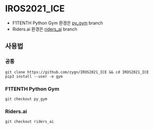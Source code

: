 # IROS2021_ICE

- F1TENTH Python Gym 환경은 [py_gym](https://github.com/zygn/IROS2021_ICE/tree/py_gym) branch
- Riders.ai 환경은 [riders_ai](https://github.com/zygn/IROS2021_ICE/tree/riders_ai) branch

## 사용법 

### 공통

```
git clone https://github.com/zygn/IROS2021_ICE && cd IROS2021_ICE
pip3 install --user -e gym
```

### F1TENTH Python Gym
```
git checkout py_gym
```

### Riders.ai 
```
git checkout riders_ai
```
